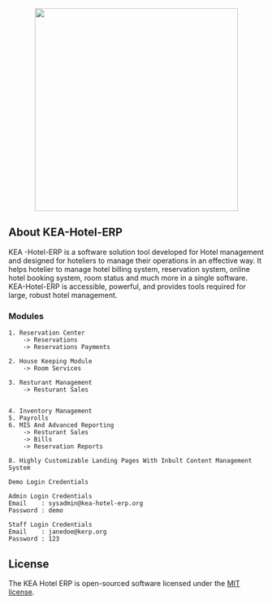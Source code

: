 <p align="center"><img src="https://github.com/MartMbithi/KEA-Hotel-ERP/blob/master/Kea-ERP-Logo.png" width="400"></p>

## About KEA-Hotel-ERP 

KEA -Hotel-ERP is a software solution tool developed for  Hotel management and designed for hoteliers to manage their operations in an effective way. It helps hotelier to manage hotel billing system, reservation system, online hotel booking system,
room status and much more in a single software. KEA-Hotel-ERP is accessible, powerful, and provides tools required for large, robust hotel management.

###  Modules 
```
1. Reservation Center
    -> Reservations
    -> Reservations Payments
    
2. House Keeping Module
    -> Room Services
    
3. Resturant Management
    -> Resturant Sales

    
4. Inventory Management
5. Payrolls
6. MIS And Advanced Reporting
    -> Resturant Sales
    -> Bills
    -> Reservation Reports
    
8. Highly Customizable Landing Pages With Inbult Content Management System

Demo Login Credentials

Admin Login Credentials
Email    : sysadmin@kea-hotel-erp.org
Password : demo

Staff Login Credentials
Email    : janedoe@kerp.org
Password : 123
```


## License

The KEA Hotel ERP is open-sourced software licensed under the [MIT license](https://opensource.org/licenses/MIT).
